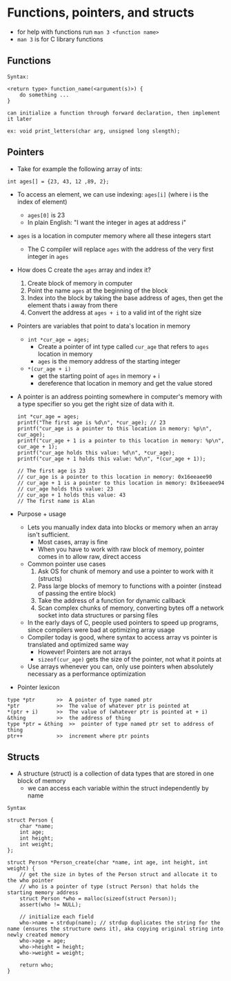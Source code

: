 # Functions, pointers, and structs
- for help with functions run `man 3 <function name>`
- `man 3` is for C library functions

## Functions
```
Syntax:

<return type> function_name(<argument(s)>) {
	do something ...
}

can initialize a function through forward declaration, then implement it later

ex: void print_letters(char arg, unsigned long slength);

```

## Pointers
- Take for example the following array of ints:
```
int ages[] = {23, 43, 12 ,89, 2};
```
- To access an element, we can use indexing: `ages[i]` (where i is the index of element)
	- `ages[0]` is 23
	- In plain English: "I want the integer in ages at address i"
- `ages` is a location in computer memory where all these integers start
	- The C compiler will replace `ages` with the address of the very first integer in `ages`

- How does C create the `ages` array and index it?
	1. Create block of memory in computer
	2. Point the name `ages` at the beginning of the block
	3. Index into the block by taking the base address of ages, then get the element thats i away from there
	4. Convert the address at `ages + i` to a valid int of the right size

- Pointers are variables that point to data's location in memory
	- `int *cur_age = ages;`
		- Create a pointer of int type called `cur_age` that refers to `ages` location in memory
		- `ages` is the memory address of the starting integer
	- `*(cur_age + i)`
		- get the starting point of `ages` in memory + i
		- dereference that location in memory and get the value stored

- A pointer is an address pointing somewhere in computer's memory with a type specifier so you get the right size of data with it.
	```
	int *cur_age = ages;
	printf("The first age is %d\n", *cur_age); // 23
	printf("cur_age is a pointer to this location in memory: %p\n", cur_age); 
	printf("cur_age + 1 is a pointer to this location in memory: %p\n", cur_age + 1); 
	printf("cur_age holds this value: %d\n", *cur_age); 
	printf("cur_age + 1 holds this value: %d\n", *(cur_age + 1)); 

	// The first age is 23
	// cur_age is a pointer to this location in memory: 0x16eeaee90
	// cur_age + 1 is a pointer to this location in memory: 0x16eeaee94
	// cur_age holds this value: 23
	// cur_age + 1 holds this value: 43
	// The first name is Alan
	```

- Purpose + usage
	- Lets you manually index data into blocks or memory when an array isn't sufficient.
		- Most cases, array is fine
		- When you have to work with raw block of memory, pointer comes in to allow raw, direct access
	- Common pointer use cases
		1. Ask OS for chunk of memory and use a pointer to work with it (structs)
		2. Pass large blocks of memory to functions with a pointer (instead of passing the entire block)
		3. Take the address of a function for dynamic callback
		4. Scan complex chunks of memory, converting bytes off a network socket into data structures or parsing files
	- In the early days of C, people used pointers to speed up programs, since compilers were bad at optimizing array usage
	- Compiler today is good, where syntax to access array vs pointer is translated and optimized same way
		- However! Pointers are not arrays
		- `sizeof(cur_age)` gets the size of the pointer, not what it points at
	- Use arrays whenever you can, only use pointers when absolutely necessary as a performance optimization

- Pointer lexicon
```
type *ptr		>> 	A pointer of type named ptr
*ptr			>>	The value of whatever ptr is pointed at	
*(ptr + i)		>> 	The value of (whatever ptr is pointed at + i)
&thing			>> 	the address of thing
type *ptr = &thing	>>	pointer of type named ptr set to address of thing
ptr++			>>	increment where ptr points
```

## Structs
- A structure (struct) is a collection of data types that are stored in one block of memory
	- we can access each variable within the struct independently by name
``` 
Syntax

struct Person {
	char *name;
	int age;
	int height;
	int weight;
};

struct Person *Person_create(char *name, int age, int height, int weight) {
	// get the size in bytes of the Person struct and allocate it to the who pointer
	// who is a pointer of type (struct Person) that holds the starting memory address
	struct Person *who = malloc(sizeof(struct Person));
	assert(who != NULL);

	// initialize each field 
	who->name = strdup(name); // strdup duplicates the string for the name (ensures the structure owns it), aka copying original string into newly created memory
	who->age = age;
	who->height = height;
	who->weight = weight;

	return who;
}

```
